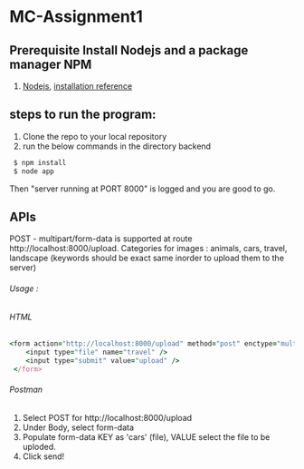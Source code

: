 # MC-Assignment1

## Prerequisite Install Nodejs and a package manager NPM
1. [Nodejs](https://nodejs.org/en/), [installation reference](https://radixweb.com/blog/installing-npm-and-nodejs-on-windows-and-mac)

## steps to run the program:
1. Clone the repo to your local repository
2. run the below commands in the directory backend

```ruby
 $ npm install
 $ node app
```


Then "server running at PORT 8000" is logged and you are good to go.


## APIs

POST - multipart/form-data is supported at route http://localhost:8000/upload.
Categories for images : animals, cars, travel, landscape  (keywords should be exact same inorder to upload them to the server)

###### Usage : 

###### HTML 
```ruby
<form action="http://localhost:8000/upload" method="post" enctype="multipart/form-data">
    <input type="file" name="travel" />
    <input type="submit" value="upload" />
 </form>
```
###### Postman
1. Select POST for http://localhost:8000/upload
2. Under Body, select form-data
3. Populate form-data KEY as 'cars' (file), VALUE select the file to be uploded.
4. Click send!

